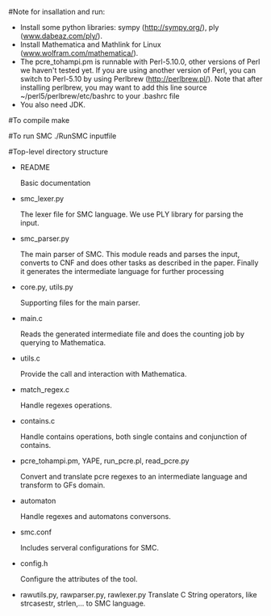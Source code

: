 #Note for insallation and run:
- Install some python libraries: sympy (http://sympy.org/), ply (www.dabeaz.com/ply/).
- Install Mathematica and Mathlink for Linux (www.wolfram.com/mathematica/).
- The pcre_tohampi.pm is runnable with Perl-5.10.0, other versions of Perl we haven't tested yet. If you are using another version of Perl, you can switch to Perl-5.10 by using Perlbrew (http://perlbrew.pl/). Note that after installing perlbrew, you may want to add this line source ~/perl5/perlbrew/etc/bashrc to your .bashrc file
- You also need JDK.

#To compile
   make
   
#To run SMC
   ./RunSMC inputfile
   

#Top-level directory structure
- README

  Basic documentation
  
- smc_lexer.py

  The lexer file for SMC language. We use PLY library for parsing the input.

- smc_parser.py

   The main parser of SMC. This module reads and parses the input, converts to CNF and does other tasks as described in the paper. Finally it generates the intermediate language for further processing
   
- core.py, utils.py

   Supporting files for the main parser.
   
- main.c
   
   Reads the generated intermediate file and does the counting job by querying to Mathematica.
   
- utils.c

   Provide the call and interaction with Mathematica.
   
- match_regex.c

   Handle regexes operations.
   
- contains.c

   Handle contains operations, both single contains and conjunction of contains.
   
- pcre_tohampi.pm, YAPE, run_pcre.pl, read_pcre.py

   Convert and translate pcre regexes to an intermediate language and transform to GFs domain.
   
- automaton

   Handle regexes and automatons conversons.
   
- smc.conf

   Includes serveral configurations for SMC.
- config.h
   
   Configure the attributes of the tool.
   
- rawutils.py, rawparser.py, rawlexer.py
   Translate C String operators, like strcasestr, strlen,... to SMC language.
   
